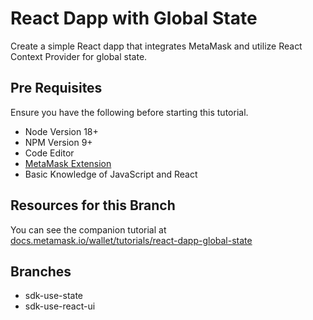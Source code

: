# React Dapp with Global State

Create a simple React dapp that integrates MetaMask and utilize React Context Provider for global state.

## Pre Requisites

Ensure you have the following before starting this tutorial.

- Node Version 18+
- NPM Version 9+
- Code Editor
- [MetaMask Extension](https://metamask.io/download)
- Basic Knowledge of JavaScript and React

## Resources for this Branch

You can see the companion tutorial at [docs.metamask.io/wallet/tutorials/react-dapp-global-state](https://docs.metamask.io/wallet/tutorials/react-dapp-global-state)

## Branches 

- sdk-use-state
- sdk-use-react-ui
